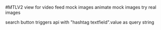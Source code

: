 #MTLV2
view for video feed
  mock images
  animate mock images
  try real images

search button
  triggers api with "hashtag textfield".value as query string
  
  
